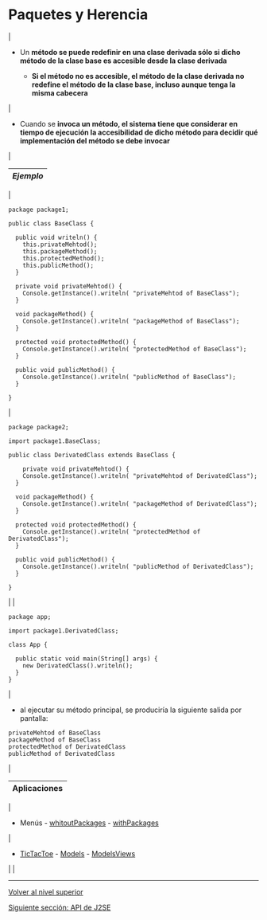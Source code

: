 # Paquetes y Herencia






| 
* Un **método se puede redefinir en una clase derivada sólo si dicho método de la clase base es accesible desde la clase derivada**


	+ **Si el método no es accesible, el método de la clase derivada no redefine el método de la clase base, incluso aunque tenga la misma cabecera**



 | 
* Cuando se **invoca un método, el sistema tiene que considerar en tiempo de ejecución la accesibilidad de dicho método para decidir qué implementación del método se debe invocar**


 |







| *Ejemplo* |
| --- |
| 


```
package package1;

public class BaseClass {

  public void writeln() {
    this.privateMehtod();
    this.packageMethod();
    this.protectedMethod();
    this.publicMethod();
  }

  private void privateMehtod() {
    Console.getInstance().writeln( "privateMehtod of BaseClass");
  }

  void packageMethod() {
    Console.getInstance().writeln( "packageMethod of BaseClass");
  }

  protected void protectedMethod() {
    Console.getInstance().writeln( "protectedMethod of BaseClass");
  }

  public void publicMethod() {
    Console.getInstance().writeln( "publicMethod of BaseClass");
  }

}
```


 | 


```
package package2;

import package1.BaseClass;

public class DerivatedClass extends BaseClass {

    private void privateMehtod() {
    Console.getInstance().writeln( "privateMehtod of DerivatedClass");
  }

  void packageMethod() {
    Console.getInstance().writeln( "packageMethod of DerivatedClass");
  }

  protected void protectedMethod() {
    Console.getInstance().writeln( "protectedMethod of DerivatedClass");
  }

  public void publicMethod() {
    Console.getInstance().writeln( "publicMethod of DerivatedClass");
  }

}
```


 |
| 


```
package app;

import package1.DerivatedClass;

class App {

  public static void main(String[] args) {
    new DerivatedClass().writeln();
  }
}
```


 | 
* al ejecutar su método principal, se produciría la siguiente salida por pantalla:






```
privateMehtod of BaseClass
packageMethod of BaseClass
protectedMethod of DerivatedClass
publicMethod of DerivatedClass
```


 |








| **Aplicaciones** |
| --- |
| 
* Menús - [whitoutPackages](https://github.com/USantaTecla-tech-java/src/tree/main/src/main/java/es/usantatecla/aX_menu/a4_extends/a4_modelDynamicMenu) - [withPackages](https://github.com/USantaTecla-tech-java/src/tree/main/src/main/java/es/usantatecla/aX_menu/a5_package)


 | 
* [TicTacToe](https://github.com/USantaTecla-0-domains/game-ticTacToe/tree/master/1.0.basic) - [Models](https://github.com/USantaTecla-tech-java/game-ticTacToe/tree/master/domainModel/basic/src/main/java/usantatecla) - [ModelsViews](https://github.com/USantaTecla-tech-java/game-ticTacToe/tree/master/documentView/basic/src/main/java/usantatecla)


 |  |


---

[Volver al nivel superior](../README.md)

[Siguiente sección: API de J2SE](../u6j2seApi/README.md)
